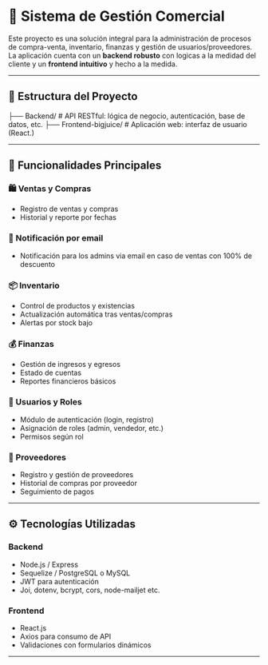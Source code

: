 # 🛒 Sistema de Gestión Comercial

Este proyecto es una solución integral para la administración de procesos de compra-venta, inventario, finanzas y gestión de usuarios/proveedores. La aplicación cuenta con un **backend robusto** con logicas a la medidad del cliente y un **frontend intuitivo** y hecho a la medida.

---

## 📁 Estructura del Proyecto

├── Backend/ # API RESTful: lógica de negocio, autenticación, base de datos, etc.
├── Frontend-bigjuice/ # Aplicación web: interfaz de usuario (React.)

---

## 🔧 Funcionalidades Principales

### 🛍️ Ventas y Compras
- Registro de ventas y compras
- Historial y reporte por fechas

### 📧 Notificación por email
- Notificación para los admins via email en caso de ventas con 100% de descuento

### 📦 Inventario
- Control de productos y existencias
- Actualización automática tras ventas/compras
- Alertas por stock bajo

### 💰 Finanzas
- Gestión de ingresos y egresos
- Estado de cuentas
- Reportes financieros básicos

### 👥 Usuarios y Roles
- Módulo de autenticación (login, registro)
- Asignación de roles (admin, vendedor, etc.)
- Permisos según rol

### 🤝 Proveedores
- Registro y gestión de proveedores
- Historial de compras por proveedor
- Seguimiento de pagos

---

## ⚙️ Tecnologías Utilizadas

### Backend
- Node.js / Express
- Sequelize / PostgreSQL o MySQL
- JWT para autenticación
- Joi, dotenv, bcrypt, cors, node-mailjet etc.

### Frontend
- React.js
- Axios para consumo de API
- Validaciones con formularios dinámicos

---

